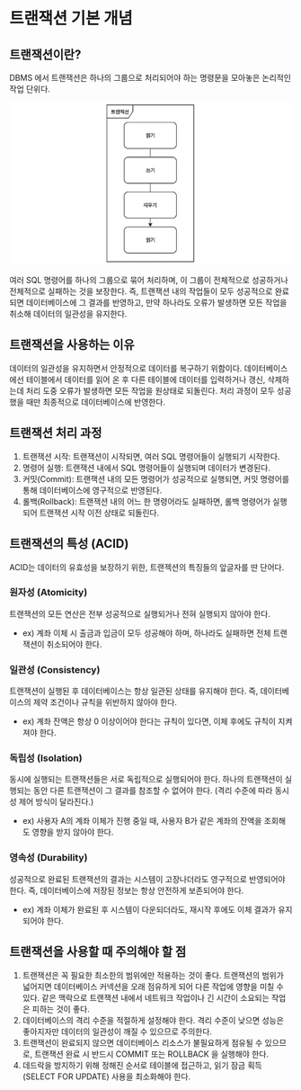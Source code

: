 # 트랜잭션 기본 개념

## 트랜잭션이란?

DBMS 에서 트랜잭션은 하나의 그룹으로 처리되어야 하는 명령문을 모아놓은 논리적인 작업 단위다.

![img](../images/database-basic/Transaction(1).png)

여러 SQL 명령어를 하나의 그룹으로 묶어 처리하며, 이 그룹이 전체적으로 성공하거나 전체적으로 실패하는 것을 보장한다. 
즉, 트랜잭션 내의 작업들이 모두 성공적으로 완료되면 데이터베이스에 그 결과를 반영하고, 만약 하나라도 오류가 발생하면 모든 작업을 취소해 데이터의 일관성을 유지한다.

## 트랜잭션을 사용하는 이유

데이터의 일관성을 유지하면서 안정적으로 데이터를 복구하기 위함이다. 데이터베이스에선 테이블에서 데이터를 읽어 온 후 다른 테이블에 데이터를 입력하거나 갱신, 삭제하는데 처리 도중 오류가 발생하면 모든 작업을 원상태로 되돌린다. 
처리 과정이 모두 성공했을 때만 최종적으로 데이터베이스에 반영한다.

## 트랜잭션 처리 과정

1. 트랜잭션 시작: 트랜잭션이 시작되면, 여러 SQL 명령어들이 실행되기 시작한다.
2. 명령어 실행: 트랜잭션 내에서 SQL 명령어들이 실행되며 데이터가 변경된다.
3. 커밋(Commit): 트랜잭션 내의 모든 명령어가 성공적으로 실행되면, 커밋 명령어를 통해 데이터베이스에 영구적으로 반영된다.
4. 롤백(Rollback): 트랜잭션 내의 어느 한 명령어라도 실패하면, 롤백 명령어가 실행되어 트랜잭션 시작 이전 상태로 되돌린다.

## 트랜잭션의 특성 (ACID)

ACID는 데이터의 유효성을 보장하기 위한, 트랜젝션의 특징들의 앞글자를 딴 단어다.

### 원자성 (Atomicity)

트랜잭션의 모든 연산은 전부 성공적으로 실행되거나 전혀 실행되지 않아야 한다. 
- ex) 계좌 이체 시 출금과 입금이 모두 성공해야 하며, 하나라도 실패하면 전체 트랜잭션이 취소되어야 한다.

### 일관성 (Consistency)

트랜잭션이 실행된 후 데이터베이스는 항상 일관된 상태를 유지해야 한다. 즉, 데이터베이스의 제약 조건이나 규칙을 위반하지 않아야 한다.
- ex) 계좌 잔액은 항상 0 이상이어야 한다는 규칙이 있다면, 이체 후에도 규칙이 지켜져야 한다.

### 독립성 (Isolation)

동시에 실행되는 트랜잭션들은 서로 독립적으로 실행되어야 한다. 하나의 트랜잭션이 실행되는 동안 다른 트랜잭션이 그 결과를 참조할 수 없어야 한다. (격리 수준에 따라 동시성 제어 방식이 달라진다.)
- ex) 사용자 A의 계좌 이체가 진행 중일 때, 사용자 B가 같은 계좌의 잔액을 조회해도 영향을 받지 않아야 한다.

### 영속성 (Durability)

성공적으로 완료된 트랜잭션의 결과는 시스템이 고장나더라도 영구적으로 반영되어야 한다. 즉, 데이터베이스에 저장된 정보는 항상 안전하게 보존되어야 한다.
- ex) 계좌 이체가 완료된 후 시스템이 다운되더라도, 재시작 후에도 이체 결과가 유지되어야 한다.

## 트랜잭션을 사용할 때 주의해야 할 점

1. 트랜잭션은 꼭 필요한 최소한의 범위에만 적용하는 것이 좋다. 트랜잭션의 범위가 넓어지면 데이터베이스 커넥션을 오래 점유하게 되어 다른 작업에 영향을 미칠 수 있다. 같은 맥락으로 트랜잭션 내에서 네트워크 작업이나 긴 시간이 소요되는 작업은 피하는 것이 좋다.
2. 데이터베이스의 격리 수준을 적절하게 설정해야 한다. 격리 수준이 낮으면 성능은 좋아지자만 데이터의 일관성이 깨질 수 있으므로 주의한다.
3. 트랜잭션이 완료되지 않으면 데이터베이스 리소스가 불필요하게 점유될 수 있으므로, 트랜잭션 완료 시 반드시 COMMIT 또는 ROLLBACK 을 실행해야 한다.
4. 데드락을 방지하기 위해 정해진 순서로 테이블에 접근하고, 읽기 잠금 획득(SELECT FOR UPDATE) 사용을 최소화해야 한다.
